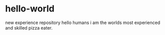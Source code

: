 # hello-world
new experience repository
hello humans
i am the worlds most experienced and skilled pizza eater. 
